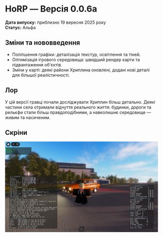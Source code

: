# HoRP — Версія 0.0.6a

**Дата випуску:** приблизно 19 вересня 2025 року  
**Статус:** Альфа  

## Зміни та нововведення
- Поліпшення графіки: деталізація текстур, освітлення та тіней.  
- Оптимізація ігрового середовища: швидший рендер карти та підвантаження об'єктів.  
- Зміни у карті: деякі райони Хриплина оновлені, додані нові деталі для більшої реалістичності.  

## Лор
У цій версії гравці почали досліджувати Хриплин більш детально. Деякі частини села отримали відчуття реального життя: будинки, дороги та рельєфи стали більш правдоподібними, а навколишнє середовище — живим та насиченим.  

## Скріни
![Приклад карти](https://raw.githubusercontent.com/DavoZen/HoRP-wiKi/main/pages/HoRP-%D0%B2%D0%B5%D1%80%D1%81%D1%96%D0%B9/map_preview.png)
